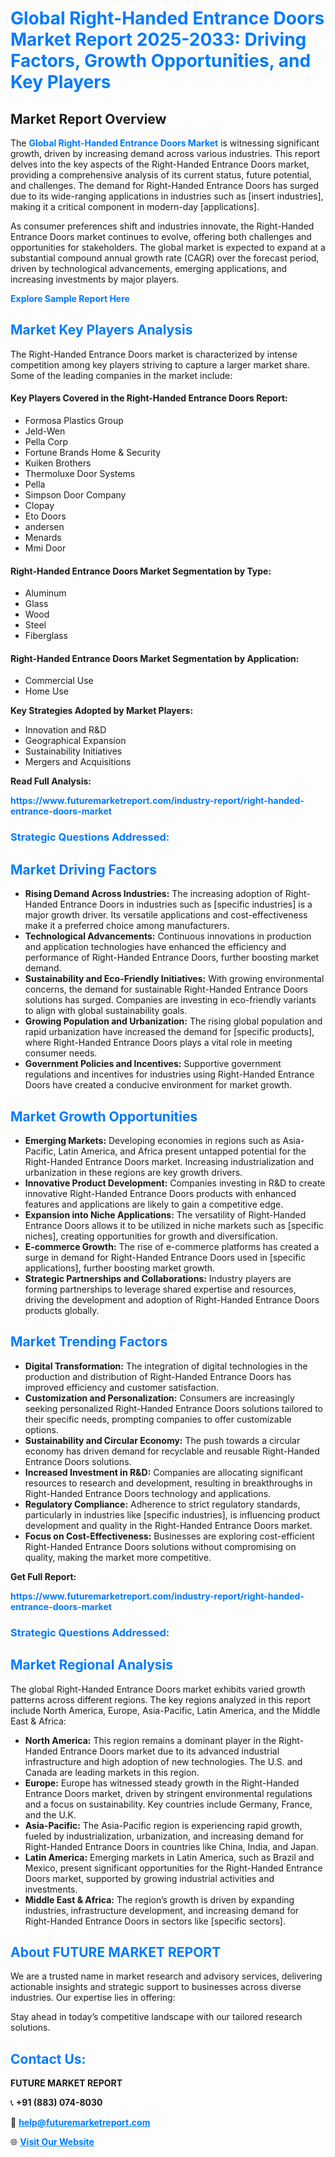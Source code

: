 <h1 style="color: #007BFF;">Global Right-Handed Entrance Doors Market Report 2025-2033: Driving Factors, Growth Opportunities, and Key Players</h1>

<section id="overview">
<h2>Market Report Overview</h2>
<p>The <a href="https://www.futuremarketreport.com/industry-report/right-handed-entrance-doors-market" style="color: #007BFF; text-decoration: none;"><strong>Global Right-Handed Entrance Doors Market</strong></a> is witnessing significant growth, driven by increasing demand across various industries. This report delves into the key aspects of the Right-Handed Entrance Doors market, providing a comprehensive analysis of its current status, future potential, and challenges. The demand for Right-Handed Entrance Doors has surged due to its wide-ranging applications in industries such as [insert industries], making it a critical component in modern-day [applications].</p>
<p>As consumer preferences shift and industries innovate, the Right-Handed Entrance Doors market continues to evolve, offering both challenges and opportunities for stakeholders. The global market is expected to expand at a substantial compound annual growth rate (CAGR) over the forecast period, driven by technological advancements, emerging applications, and increasing investments by major players.</p>
</section>

<section id="overview">
<p><a href="https://www.futuremarketreport.com/request-sample/reportId=29517" style="color: #007BFF; text-decoration: none;"><strong>Explore Sample Report Here</strong></a></p>
</section>

<section id="key-players">
<h2 style="color: #007BFF;">Market Key Players Analysis</h2>
<p>The Right-Handed Entrance Doors market is characterized by intense competition among key players striving to capture a larger market share. Some of the leading companies in the market include:</p>
<h4>Key Players Covered in the Right-Handed Entrance Doors Report:</h4>
<ul><li>Formosa Plastics Group</li><li>Jeld-Wen</li><li>Pella Corp</li><li>Fortune Brands Home &amp; Security</li><li>Kuiken Brothers</li><li>Thermoluxe Door Systems</li><li>Pella</li><li>Simpson Door Company</li><li>Clopay</li><li>Eto Doors</li><li>andersen</li><li>Menards</li><li>Mmi Door</li></ul>
<h4>Right-Handed Entrance Doors Market Segmentation by Type:</h4>
<ul><li>Aluminum</li><li>Glass</li><li>Wood</li><li>Steel</li><li>Fiberglass</li></ul>

<h4>Right-Handed Entrance Doors Market Segmentation by Application:</h4>
<ul><li>Commercial Use</li><li>Home Use</li></ul>
<p><strong>Key Strategies Adopted by Market Players:</strong></p>
<ul>
<li>Innovation and R&D</li>
<li>Geographical Expansion</li>
<li>Sustainability Initiatives</li>
<li>Mergers and Acquisitions</li>
</ul>
</section>

<section>
<p><strong>Read Full Analysis: </strong></p><a href="https://www.futuremarketreport.com/industry-report/right-handed-entrance-doors-market" style="color: #007BFF; text-decoration: none;"><strong>https://www.futuremarketreport.com/industry-report/right-handed-entrance-doors-market</strong></a>
<h3 style="color: #007BFF;">Strategic Questions Addressed:</h3>
</section>

<section id="driving-factors">
<h2 style="color: #007BFF;">Market Driving Factors</h2>
<ul>
<li><strong>Rising Demand Across Industries:</strong> The increasing adoption of Right-Handed Entrance Doors in industries such as [specific industries] is a major growth driver. Its versatile applications and cost-effectiveness make it a preferred choice among manufacturers.</li>
<li><strong>Technological Advancements:</strong> Continuous innovations in production and application technologies have enhanced the efficiency and performance of Right-Handed Entrance Doors, further boosting market demand.</li>
<li><strong>Sustainability and Eco-Friendly Initiatives:</strong> With growing environmental concerns, the demand for sustainable Right-Handed Entrance Doors solutions has surged. Companies are investing in eco-friendly variants to align with global sustainability goals.</li>
<li><strong>Growing Population and Urbanization:</strong> The rising global population and rapid urbanization have increased the demand for [specific products], where Right-Handed Entrance Doors plays a vital role in meeting consumer needs.</li>
<li><strong>Government Policies and Incentives:</strong> Supportive government regulations and incentives for industries using Right-Handed Entrance Doors have created a conducive environment for market growth.</li>
</ul>
</section>

<section id="growth-opportunities">
<h2 style="color: #007BFF;">Market Growth Opportunities</h2>
<ul>
<li><strong>Emerging Markets:</strong> Developing economies in regions such as Asia-Pacific, Latin America, and Africa present untapped potential for the Right-Handed Entrance Doors market. Increasing industrialization and urbanization in these regions are key growth drivers.</li>
<li><strong>Innovative Product Development:</strong> Companies investing in R&D to create innovative Right-Handed Entrance Doors products with enhanced features and applications are likely to gain a competitive edge.</li>
<li><strong>Expansion into Niche Applications:</strong> The versatility of Right-Handed Entrance Doors allows it to be utilized in niche markets such as [specific niches], creating opportunities for growth and diversification.</li>
<li><strong>E-commerce Growth:</strong> The rise of e-commerce platforms has created a surge in demand for Right-Handed Entrance Doors used in [specific applications], further boosting market growth.</li>
<li><strong>Strategic Partnerships and Collaborations:</strong> Industry players are forming partnerships to leverage shared expertise and resources, driving the development and adoption of Right-Handed Entrance Doors products globally.</li>
</ul>
</section>

<section id="trending-factors">
<h2 style="color: #007BFF;">Market Trending Factors</h2>
<ul>
<li><strong>Digital Transformation:</strong> The integration of digital technologies in the production and distribution of Right-Handed Entrance Doors has improved efficiency and customer satisfaction.</li>
<li><strong>Customization and Personalization:</strong> Consumers are increasingly seeking personalized Right-Handed Entrance Doors solutions tailored to their specific needs, prompting companies to offer customizable options.</li>
<li><strong>Sustainability and Circular Economy:</strong> The push towards a circular economy has driven demand for recyclable and reusable Right-Handed Entrance Doors solutions.</li>
<li><strong>Increased Investment in R&D:</strong> Companies are allocating significant resources to research and development, resulting in breakthroughs in Right-Handed Entrance Doors technology and applications.</li>
<li><strong>Regulatory Compliance:</strong> Adherence to strict regulatory standards, particularly in industries like [specific industries], is influencing product development and quality in the Right-Handed Entrance Doors market.</li>
<li><strong>Focus on Cost-Effectiveness:</strong> Businesses are exploring cost-efficient Right-Handed Entrance Doors solutions without compromising on quality, making the market more competitive.</li>
</ul>
</section>

<section>
<p><strong>Get Full Report: </strong></p><a href="https://www.futuremarketreport.com/industry-report/right-handed-entrance-doors-market" style="color: #007BFF; text-decoration: none;"><strong>https://www.futuremarketreport.com/industry-report/right-handed-entrance-doors-market</strong></a>
<h3 style="color: #007BFF;">Strategic Questions Addressed:</h3>
</section>


<section id="regional-analysis">
<h2 style="color: #007BFF;">Market Regional Analysis</h2>
<p>The global Right-Handed Entrance Doors market exhibits varied growth patterns across different regions. The key regions analyzed in this report include North America, Europe, Asia-Pacific, Latin America, and the Middle East & Africa:</p>
<ul>
<li><strong>North America:</strong> This region remains a dominant player in the Right-Handed Entrance Doors market due to its advanced industrial infrastructure and high adoption of new technologies. The U.S. and Canada are leading markets in this region.</li>
<li><strong>Europe:</strong> Europe has witnessed steady growth in the Right-Handed Entrance Doors market, driven by stringent environmental regulations and a focus on sustainability. Key countries include Germany, France, and the U.K.</li>
<li><strong>Asia-Pacific:</strong> The Asia-Pacific region is experiencing rapid growth, fueled by industrialization, urbanization, and increasing demand for Right-Handed Entrance Doors in countries like China, India, and Japan.</li>
<li><strong>Latin America:</strong> Emerging markets in Latin America, such as Brazil and Mexico, present significant opportunities for the Right-Handed Entrance Doors market, supported by growing industrial activities and investments.</li>
<li><strong>Middle East & Africa:</strong> The region’s growth is driven by expanding industries, infrastructure development, and increasing demand for Right-Handed Entrance Doors in sectors like [specific sectors].</li>
</ul>
</section>

<footer>
<h2 style="color: #007BFF;">About FUTURE MARKET REPORT</h2>
<p>We are a trusted name in market research and advisory services, delivering actionable insights and strategic support to businesses across diverse industries. Our expertise lies in offering:</p>

<p>Stay ahead in today’s competitive landscape with our tailored research solutions.</p>

<h2 style="color: #007BFF;">Contact Us:</h2>
<p><strong>FUTURE MARKET REPORT</strong></p>
<p>📞 <strong>+91 (883) 074-8030</strong></p>
<p>📧 <strong><a href="mailto:help@futuremarketreport.com" style="color: #007BFF;">help@futuremarketreport.com</a></strong></p>
<p>🌐 <strong><a href="https://www.futuremarketreport.com/" style="color: #007BFF;">Visit Our Website</a></strong></p>
</footer>